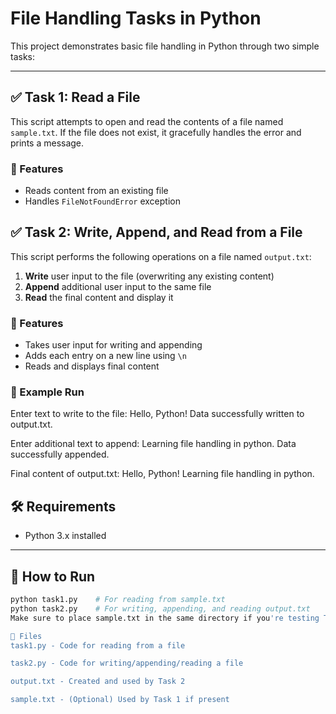 # File Handling Tasks in Python

This project demonstrates basic file handling in Python through two simple tasks:

---

## ✅ Task 1: Read a File

This script attempts to open and read the contents of a file named `sample.txt`. If the file does not exist, it gracefully handles the error and prints a message.

### 🔹 Features
- Reads content from an existing file
- Handles `FileNotFoundError` exception

## ✅ Task 2: Write, Append, and Read from a File

This script performs the following operations on a file named `output.txt`:

1. **Write** user input to the file (overwriting any existing content)
2. **Append** additional user input to the same file
3. **Read** the final content and display it

### 🔹 Features
- Takes user input for writing and appending
- Adds each entry on a new line using `\n`
- Reads and displays final content

### 🧪 Example Run
Enter text to write to the file: Hello, Python!
Data successfully written to output.txt.

Enter additional text to append: Learning file handling in python.
Data successfully appended.

Final content of output.txt:
Hello, Python!
Learning file handling in python.

## 🛠 Requirements

- Python 3.x installed

---

## 🚀 How to Run

```bash
python task1.py    # For reading from sample.txt
python task2.py    # For writing, appending, and reading output.txt
Make sure to place sample.txt in the same directory if you're testing Task 1.

📁 Files
task1.py - Code for reading from a file

task2.py - Code for writing/appending/reading a file

output.txt - Created and used by Task 2

sample.txt - (Optional) Used by Task 1 if present
